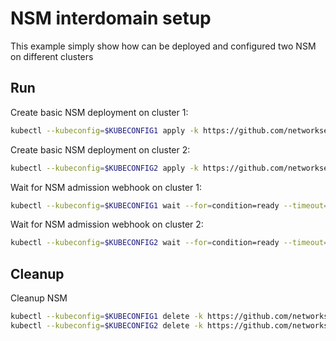 # NSM interdomain setup


This example simply show how can be deployed and configured two NSM on different clusters

## Run

Create basic NSM deployment on cluster 1:

```bash
kubectl --kubeconfig=$KUBECONFIG1 apply -k https://github.com/networkservicemesh/deployments-k8s/examples/interdomain/nsm/cluster1?ref=fc2eb0cfd3796325582a81cc3d0ec4fb6b6bd69f
```

Create basic NSM deployment on cluster 2:

```bash
kubectl --kubeconfig=$KUBECONFIG2 apply -k https://github.com/networkservicemesh/deployments-k8s/examples/interdomain/nsm/cluster2?ref=fc2eb0cfd3796325582a81cc3d0ec4fb6b6bd69f
```

Wait for NSM admission webhook on cluster 1:

```bash
kubectl --kubeconfig=$KUBECONFIG1 wait --for=condition=ready --timeout=1m pod -n nsm-system -l app=admission-webhook-k8s
```

Wait for NSM admission webhook on cluster 2:

```bash
kubectl --kubeconfig=$KUBECONFIG2 wait --for=condition=ready --timeout=1m pod -n nsm-system -l app=admission-webhook-k8s
```

## Cleanup

Cleanup NSM
```bash
kubectl --kubeconfig=$KUBECONFIG1 delete -k https://github.com/networkservicemesh/deployments-k8s/examples/interdomain/nsm/cluster1?ref=fc2eb0cfd3796325582a81cc3d0ec4fb6b6bd69f
kubectl --kubeconfig=$KUBECONFIG2 delete -k https://github.com/networkservicemesh/deployments-k8s/examples/interdomain/nsm/cluster2?ref=fc2eb0cfd3796325582a81cc3d0ec4fb6b6bd69f
```
